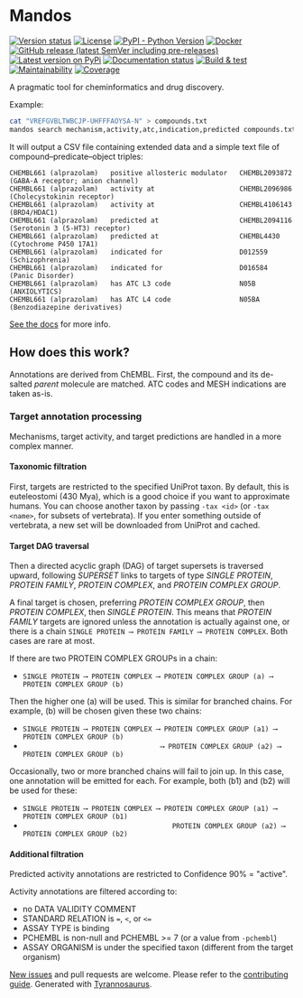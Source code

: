 # Mandos

[![Version status](https://img.shields.io/pypi/status/mandos)](https://pypi.org/project/mandos/)
[![License](https://img.shields.io/badge/License-Apache%202.0-blue.svg)](https://opensource.org/licenses/Apache-2.0)
[![PyPI - Python Version](https://img.shields.io/pypi/pyversions/mandos)](https://pypi.org/project/mandos/)
[![Docker](https://img.shields.io/docker/v/dmyersturnbull/mandos?color=green&label=DockerHub)](https://hub.docker.com/repository/docker/dmyersturnbull/mandos)
[![GitHub release (latest SemVer including pre-releases)](https://img.shields.io/github/v/release/dmyersturnbull/mandos?include_prereleases&label=GitHub)](https://github.com/dmyersturnbull/mandos/releases)
[![Latest version on PyPi](https://badge.fury.io/py/mandos.svg)](https://pypi.org/project/mandos/)
[![Documentation status](https://readthedocs.org/projects/mandos-chem/badge/?version=latest&style=flat-square)](https://mandos-chem.readthedocs.io/en/stable/)
[![Build & test](https://github.com/dmyersturnbull/mandos/workflows/Build%20&%20test/badge.svg)](https://github.com/dmyersturnbull/mandos/actions)
[![Maintainability](https://api.codeclimate.com/v1/badges/aa7c12d45ad794e45e55/maintainability)](https://codeclimate.com/github/dmyersturnbull/mandos/maintainability)
[![Coverage](https://coveralls.io/repos/github/dmyersturnbull/mandos/badge.svg?branch=master)](https://coveralls.io/github/dmyersturnbull/mandos?branch=master)

A pragmatic tool for cheminformatics and drug discovery.

Example:

```bash
cat "VREFGVBLTWBCJP-UHFFFAOYSA-N" > compounds.txt
mandos search mechanism,activity,atc,indication,predicted compounds.txt
```

It will output a CSV file containing extended data and a simple text file of compound–predicate–object triples:

```
CHEMBL661 (alprazolam)   positive allosteric modulator   CHEMBL2093872 (GABA-A receptor; anion channel)
CHEMBL661 (alprazolam)   activity at                     CHEMBL2096986 (Cholecystokinin receptor)
CHEMBL661 (alprazolam)   activity at                     CHEMBL4106143 (BRD4/HDAC1)
CHEMBL661 (alprazolam)   predicted at                    CHEMBL2094116 (Serotonin 3 (5-HT3) receptor)
CHEMBL661 (alprazolam)   predicted at                    CHEMBL4430    (Cytochrome P450 17A1)
CHEMBL661 (alprazolam)   indicated for                   D012559       (Schizophrenia)
CHEMBL661 (alprazolam)   indicated for                   D016584       (Panic Disorder)
CHEMBL661 (alprazolam)   has ATC L3 code                 N05B          (ANXIOLYTICS)
CHEMBL661 (alprazolam)   has ATC L4 code                 N05BA         (Benzodiazepine derivatives)
```

[See the docs](https://mandos.readthedocs.io/en/stable/) for more info.


## How does this work?

Annotations are derived from ChEMBL.
First, the compound and its de-salted _parent_ molecule are matched.
ATC codes and MESH indications are taken as-is.

### Target annotation processing

Mechanisms, target activity, and target predictions are handled in a more complex manner.


#### Taxonomic filtration


First, targets are restricted to the specified UniProt taxon.
By default, this is euteleostomi (430 Mya), which is a good choice if you want to approximate humans.
You can choose another taxon by passing `-tax <id>` (or `-tax <name>`, for subsets of vertebrata).
If you enter something outside of vertebrata, a new set will be downloaded from UniProt and cached.

#### Target DAG traversal

Then a directed acyclic graph (DAG) of target supersets is traversed upward, following _SUPERSET_ links
to targets of type _SINGLE PROTEIN_, _PROTEIN FAMILY_, _PROTEIN COMPLEX_, and _PROTEIN COMPLEX GROUP_.

A final target is chosen, preferring _PROTEIN COMPLEX GROUP_, then _PROTEIN COMPLEX_, then _SINGLE PROTEIN_.
This means that _PROTEIN FAMILY_ targets are ignored unless the annotation is actually against one, or
there is a chain `SINGLE PROTEIN ⟶ PROTEIN FAMILY ⟶ PROTEIN COMPLEX`. Both cases are rare at most.

If there are two PROTEIN COMPLEX GROUPs in a chain:
- `SINGLE PROTEIN ⟶ PROTEIN COMPLEX ⟶ PROTEIN COMPLEX GROUP (a) ⟶ PROTEIN COMPLEX GROUP (b)`

Then the higher one (a) will be used. This is similar for branched chains.
For example, (b) will be chosen given these two chains:

- `SINGLE PROTEIN ⟶ PROTEIN COMPLEX ⟶ PROTEIN COMPLEX GROUP (a1) ⟶ PROTEIN COMPLEX GROUP (b)`
- `                                  ⟶ PROTEIN COMPLEX GROUP (a2) ⟶ PROTEIN COMPLEX GROUP (b)`

Occasionally, two or more branched chains will fail to join up. In this case, one annotation will be emitted for each.
For example, both (b1) and (b2) will be used for these:

- `SINGLE PROTEIN ⟶ PROTEIN COMPLEX ⟶ PROTEIN COMPLEX GROUP (a1) ⟶ PROTEIN COMPLEX GROUP (b1)`
- `                                     PROTEIN COMPLEX GROUP (a2) ⟶ PROTEIN COMPLEX GROUP (b2)`

#### Additional filtration

Predicted activity annotations are restricted to Confidence 90% = "active".

Activity annotations are filtered according to:
- no DATA VALIDITY COMMENT
- STANDARD RELATION is `=`, `<`, or `<=`
- ASSAY TYPE is binding
- PCHEMBL is non-null and PCHEMBL >= 7 (or a value from `-pchembl`)
- ASSAY ORGANISM is under the specified taxon (different from the target organism)


[New issues](https://github.com/dmyersturnbull/mandos/issues) and pull requests are welcome.
Please refer to the [contributing guide](https://github.com/dmyersturnbull/mandos/blob/master/CONTRIBUTING.md).
Generated with [Tyrannosaurus](https://github.com/dmyersturnbull/tyrannosaurus).
